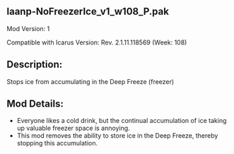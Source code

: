 laanp-NoFreezerIce_v1_w108_P.pak
----------------------------------------------------------------------
Mod Version: 1

Compatible with Icarus Version: Rev. 2.1.11.118569 (Week: 108)

## Description:
Stops ice from accumulating in the Deep Freeze (freezer)

## Mod Details:
- Everyone likes a cold drink, but the continual accumulation of ice taking up valuable freezer space is annoying.
- This mod removes the ability to store ice in the Deep Freeze, thereby stopping this accumulation.
























































